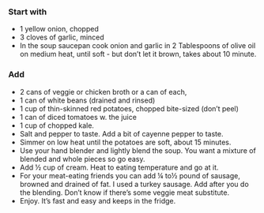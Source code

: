 ### Start with

* 1 yellow onion, chopped
* 3 cloves of garlic, minced           
* In the soup saucepan cook onion and garlic in 2 Tablespoons of olive oil on medium heat, until soft - but don’t let it brown, takes about 10 minute.

### Add

* 2 cans of veggie or chicken broth or a can of each,
* 1 can of white beans (drained and rinsed)
* 1 cup of thin-skinned red potatoes, chopped bite-sized (don’t peel)
* 1 can of diced tomatoes w. the juice
* 1 cup of chopped kale.
* Salt and pepper to taste.  Add a bit of cayenne pepper to taste.
* Simmer on low heat until the potatoes are soft, about 15 minutes.
* Use your hand blender and lightly blend the soup.  You want a mixture of blended and whole pieces so go easy.
* Add ½ cup of cream.  Heat to eating temperature and go at it.
* For your meat-eating friends you can add ¼ to½ pound of  sausage, browned and drained of fat.   I used a turkey sausage.  Add after you do the blending.  Don’t know if there’s some veggie meat substitute.
* Enjoy.   It’s fast and easy and keeps in the fridge.
